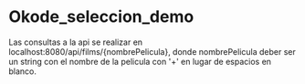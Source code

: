 # Okode_seleccion_demo
Las consultas a la api se realizar en localhost:8080/api/films/{nombrePelicula}, donde nombrePelicula deber ser un string con el nombre de la pelicula con '+' en lugar de espacios en blanco.

